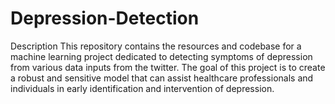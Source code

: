 # Depression-Detection
Description
This repository contains the resources and codebase for a machine learning project dedicated to detecting symptoms of depression from various data inputs from the twitter. The goal of this project is to create a robust and sensitive model that can assist healthcare professionals and individuals in early identification and intervention of depression.



